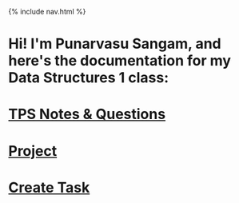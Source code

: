 {% include nav.html %}

# Hi! I'm Punarvasu Sangam, and here's the documentation for my Data Structures 1 class:

# [TPS Notes & Questions](https://punarvasus.github.io/DataStructures/tps)

# [Project](https://punarvasus.github.io/DataStructures/project)

# [Create Task](https://punarvasus.github.io/DataStructures/createtask)
